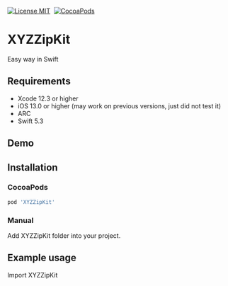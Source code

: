 [![License MIT](https://img.shields.io/badge/license-MIT-green.svg?style=flat)](https://github.com/cywd/FitRefresh/blob/master/LICENSE) 
[![CocoaPods](http://img.shields.io/cocoapods/v/UnZipAndRar.svg?style=flat)](http://cocoapods.org/?q=UnZipAndRar)




# XYZZipKit
Easy way in Swift




## Requirements
* Xcode 12.3 or higher
* iOS 13.0 or higher (may work on previous versions, just did not test it)
* ARC
* Swift 5.3

## Demo



## Installation

### CocoaPods

``` ruby
pod 'XYZZipKit'
```

### Manual

Add  XYZZipKit  folder into your project.

## Example usage
Import XYZZipKit
